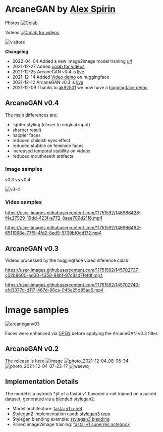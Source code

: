 # ArcaneGAN by [Alex Spirin](https://twitter.com/devdef)

Photos [![Colab](https://colab.research.google.com/assets/colab-badge.svg)](https://colab.research.google.com/drive/1r1hhciakk5wHaUn1eJk7TP58fV9mjy_W)

Videos [![Colab for videos](https://colab.research.google.com/assets/colab-badge.svg)](https://colab.research.google.com/drive/1ohKCiOwZrhM3pza4L93AHAfMkIkJ5YQF)

![visitors](https://visitor-badge.glitch.me/badge?page_id=sxela_arcanegan_repo)

**Changelog**
* 2022-04-04 Added a new image2image model training [url](https://github.com/aarcosg/fastai-course-v3-notes/blob/master/refactored_by_topics/CNN_L7_gan_feature-loss.md)
* 2021-12-27 Added [colab for videos](https://colab.research.google.com/drive/1ohKCiOwZrhM3pza4L93AHAfMkIkJ5YQF)
* 2021-12-25 ArcaneGAN v0.4 is [live](https://github.com/Sxela/ArcaneGAN/releases/tag/v0.4)
* 2021-12-14 Added [Video demo](https://huggingface.co/spaces/sxela/ArcaneGAN-video) on huggingface
* 2021-12-12 ArcaneGAN v0.3 is [live](https://github.com/Sxela/ArcaneGAN/releases/tag/v0.3)
* 2021-12-09 Thanks to [ak92501](https://twitter.com/ak92501) we now have a [huggingface demo](https://huggingface.co/spaces/akhaliq/ArcaneGAN)

## ArcaneGAN v0.4

The main differences are: 
- lighter styling (closer to original input)
- sharper result
- happier faces 
- reduced childish eyes effect
- reduced stubble on feminine faces 
- increased temporal stability on videos
- reduced mouth\teeth artifacts

### Image samples 
v0.3 vs v0.4

![v3-4](https://user-images.githubusercontent.com/11751592/146965930-f66dfd00-e55b-4b84-be83-aed925c08e3a.jpg)

### Video samples


https://user-images.githubusercontent.com/11751592/146966428-f4e27929-19dd-423f-a772-8aee709d2116.mp4



https://user-images.githubusercontent.com/11751592/146966462-6511998e-77f5-4fd2-8ad9-5709bf0cd172.mp4





## ArcaneGAN v0.3 

Videos processed by the huggingface video inference colab.


https://user-images.githubusercontent.com/11751592/145702737-c02b8b00-ad30-4358-98bf-97c8ad7fefdf.mp4



https://user-images.githubusercontent.com/11751592/145702740-afd3377d-d117-467d-96ca-045e25d85ac6.mp4


# Image samples

![arcaneganv03](https://user-images.githubusercontent.com/11751592/145726820-19c77a0e-f5cf-4da8-98c1-7c7d59fa3dfa.jpg)


Faces were enhanced via [GPEN](https://github.com/yangxy/GPEN) before applying the ArcaneGAN v0.3 filter.



## ArcaneGAN v0.2
The release is [here](https://github.com/Sxela/ArcaneGAN/releases/tag/v0.2)
![image](https://user-images.githubusercontent.com/11751592/144801598-3196be69-c462-4637-a267-f246a4460204.png)
![photo_2021-12-04_08-05-34](https://user-images.githubusercontent.com/11751592/144984175-0b063911-4654-499d-a98c-d2e12622dd31.jpg)
![photo_2021-12-04_07-23-17](https://user-images.githubusercontent.com/11751592/144984187-d1679d94-dcd4-43fc-9626-869380410a9b.jpg)
![weewq](https://user-images.githubusercontent.com/11751592/144984243-6387263b-0827-478a-ac1e-1ee93f9ddec6.jpg)

## Implementation Details 

The model is a pytroch *.jit of a fastai v1 flavored u-net trained on a paired dataset, generated via a blended stylegan2.

- Model architecture: [fastai v1 u-net](https://fastai1.fast.ai/vision.models.unet.html)
- Stylegan2 implementation used: [stylegan3 repo](https://github.com/NVlabs/stylegan3)
- Stylegan blending example: [stylegan3 blending](https://github.com/Sxela/stylegan3_blending)
- Paired image2image training: [fastai v1 superres notebook](https://github.com/aarcosg/fastai-course-v3-notes/blob/master/refactored_by_topics/CNN_L7_gan_feature-loss.md)

